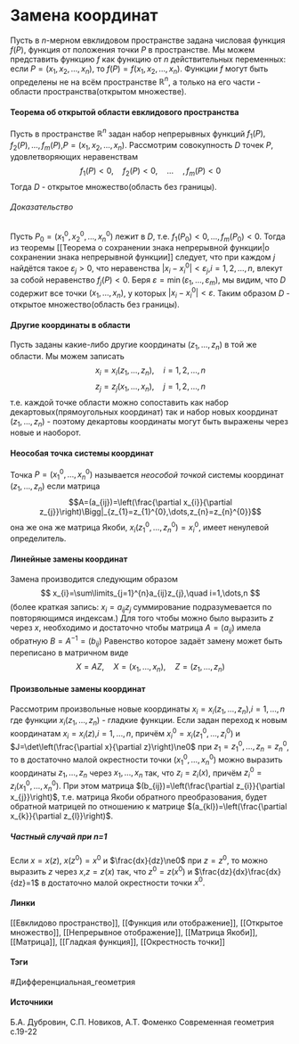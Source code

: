 # Замена координат
Пусть в $n$-мерном евклидовом пространстве задана числовая функция $f(P)$, функция от положения точки $P$ в пространстве. Мы можем представить функцию $f$ как функцию от $n$ действительных переменных: если $P=(x_{1},x_{2},\dots,x_{n})$, то $f(P)=f(x_{1},x_{2},\dots,x_{n})$. 
Функции $f$ могут быть определены не на всём пространстве $\mathbb{R}^{n}$, а только на его части - области пространства(открытом множестве).

#### Теорема об открытой области евклидового пространства
Пусть в пространстве $\mathbb{R}^{n}$ задан набор непрерывных функций $f_{1}(P),f_{2}(P),\dots,f_{m}(P)$,$P=(x_{1},x_{2},\dots,x_{n})$. Рассмотрим совокупность $D$ точек $P$, удовлетворяющих неравенствам
$$
f_{1}(P)<0,\quad f_{2}(P)<0,\quad\dots\quad,f_{m}(P)<0
$$
Тогда $D$ - открытое множество(область без границы).
###### Доказательство
Пусть $P_{0}=(x_{1}^{0},x_{2}^{0},\dots,x_{n}^{0})$ лежит в $D$, т.е. $f_{1}(P_{0})<0,\dots,f_{m}(P_{0})<0$. Тогда из теоремы [[Теорема о сохранении знака непрерывной функции|о сохранении знака непрерывной функции]] следует, что при каждом $j$ найдётся такое $\varepsilon_{j}>0$, что неравенства $\left|x_{i}-x_{i}^{0}\right|<\varepsilon_{j}$,$i=1,2,\dots,n$, влекут за собой неравенство $f_{j}(P)<0$. Беря $\varepsilon=\min(\varepsilon_{1},\dots,\varepsilon_{m})$, мы видим, что $D$ содержит все точки $(x_{1},\dots,x_{n})$, у которых $|x_{i}-x_{i}^{0}|<\varepsilon$. Таким образом $D$ - открытое множество(область без границы).

#### Другие координаты в области
Пусть заданы какие-либо другие координаты $(z_{1},\dots,z_{n})$ в той же области. Мы можем записать
$$
x_{i}=x_{i}(z_{1},\dots,z_{n}),\quad i=1,2,\dots,n
$$
$$
z_{j}=z_{j}(x_{1},\dots,x_{n}),\quad j=1,2,\dots,n
$$
т.е. каждой точке области можно сопоставить как набор декартовых(прямоугольных координат) так и набор новых координат $(z_{1},\dots,z_{n})$ - поэтому декартовы координаты могут быть выражены через новые и наоборот.
#### Неособая точка системы координат
Точка $P=(x_{1}^{0},\dots,x_{n}^{0})$ называется *неособой точкой* системы координат $(z_{1},\dots,z_{n})$ если матрица
$$A=(a_{ij})=\left(\frac{\partial x_{i}}{\partial z_{j}}\right)\Bigg|_{z_{1}=z_{1}^{0},\dots,z_{n}=z_{n}^{0}}$$
она же она же матрица Якоби, $x_{i}(z_{1}^{0},\dots,z_{n}^{0})=x_{i}^{0}$, имеет ненулевой определитель.
#### Линейные замены координат
Замена производится следующим образом
$$
x_{i}=\sum\limits_{j=1}^{n}a_{ij}z_{j},\quad i=1,\dots,n 
$$
(более краткая запись: $x_{i}=a_{ij}z_{j}$ суммирование подразумевается по повторяющимся индексам.)
Для того чтобы можно было выразить $z$ через $x$, необходимо и достаточно чтобы матрица $A=(a_{ij})$ имела обратную $B=A^{-1}=(b_{ij})$ 
Равенство которое задаёт замену может быть переписано в матричном виде $$X=AZ,\quad X=(x_{1},\dots,x_{n}),\quad Z=(z_{1},\dots,z_{n})$$
#### Произвольные замены координат
Рассмотрим произвольные новые координаты $x_{i}=x_{i}(z_{1},\dots,z_{n})$,$i=1,\dots,n$ где функции $x_{i}(z_{1},\dots,z_{n})$ - гладкие функции. Если задан переход к новым координатам $x_{i}=x_{i}(z)$,$i=1,\dots,n$, причём $x_{i}^{0}=x_{i}(z_{1}^{0},\dots,z_{i}^{0})$ и $J=\det\left(\frac{\partial x}{\partial z}\right)\ne0$ при $z_{1}=z_{1}^{0},\dots,z_{n}=z_{n}^{0}$, то в достаточно малой окрестности точки $(x_{1}^{0},\dots,x_{n}^{0})$ можно выразить координаты $z_{1},\dots,z_{n}$ через $x_{1},\dots,x_{n}$ так, что $z_{i}=z_{i}(x)$, причём $z_{i}^{0}=z_{i}(x_{1}^{0},\dots,x_{n}^{0})$. При этом матрица $(b_{ij})=\left(\frac{\partial z_{i}}{\partial x_{j}}\right)$, т.е. матрица Якоби обратного преобразования, будет обратной матрицей по отношению к матрице $(a_{kl})=\left(\frac{\partial x_{k}}{\partial z_{l}}\right)$.
##### Частный случай при n=1
Если $x=x(z)$, $x(z^{0})=x^{0}$ и $\frac{dx}{dz}\ne0$ при $z=z^{0}$, то можно выразить $z$ через $x$,$z=z(x)$ так, что $z^{0}=z(x^{0})$ и $\frac{dz}{dx}\frac{dx}{dz}=1$ в достаточно малой окрестности точки $x^{0}$.
#### Линки
 [[Евклидово пространство]],
 [[Функция или отображение]],
 [[Открытое множество]],
 [[Непрерывное отображение]],
 [[Матрица Якоби]],
 [[Матрица]],
 [[Гладкая функция]],
 [[Окрестность точки]]
#### Тэги
 #Дифференциальная_геометрия 
#### Источники
Б.А. Дубровин, С.П. Новиков, А.Т. Фоменко Современная геометрия
с.19-22